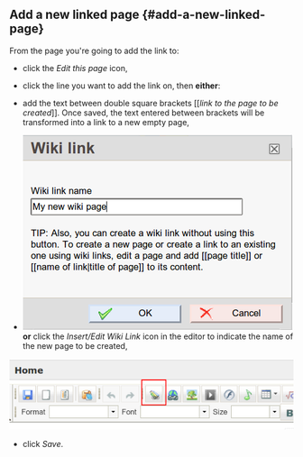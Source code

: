## Add a new linked page {#add-a-new-linked-page}

From the page you&#039;re going to add the link to:

*   click the _Edit this page_ icon,

*   click the line you want to add the link on, then **either**:

*   add the text between double square brackets [[_link to the page to be created_]]. Once saved, the text entered between brackets will be transformed into a link to a new empty page,

*   ![](../assets/graphics213.png)**or** click the _Insert/Edit Wiki Link_ icon in the editor to indicate the name of the new page to be created,

![](../assets/graphics212.png)

*   click _Save_.